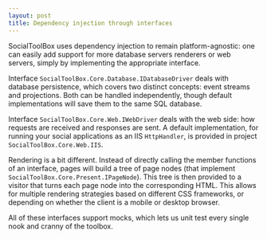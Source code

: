 ```yaml
---
layout: post
title: Dependency injection through interfaces
---
```


SocialToolBox uses dependency injection to remain platform-agnostic:
one can easily add support for more database servers renderers or web
servers, simply by implementing the appropriate interface.

Interface `SocialToolBox.Core.Database.IDatabaseDriver` deals with
database persistence, which covers two distinct concepts: event
streams and projections. Both can be handled independently, though
default implementations will save them to the same SQL database.

Interface `SocialToolBox.Core.Web.IWebDriver` deals with the web side:
how requests are received and responses are sent. A default
implementation, for running your social applications as an IIS
`HttpHandler`, is provided in project `SocialToolBox.Core.Web.IIS`.

Rendering is a bit different. Instead of directly calling the member
functions of an interface, pages will build a tree of page nodes (that
implement `SocialToolBox.Core.Present.IPageNode`). This tree is then
provided to a visitor that turns each page node into the corresponding
HTML. This allows for multiple rendering strategies based on different
CSS frameworks, or depending on whether the client is a mobile or
desktop browser.

All of these interfaces support mocks, which lets us unit test every
single nook and cranny of the toolbox.
